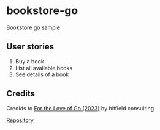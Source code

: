 # bookstore-go
Bookstore go sample

## User stories

1. Buy a book
2. List all available books 
3. See details of a book

## Credits


Credids to [For the Love of Go (2023)](https://bitfieldconsulting.com/books/love) by bitfield consulting

[Repository](https://github.com/bitfield/ftl-code)